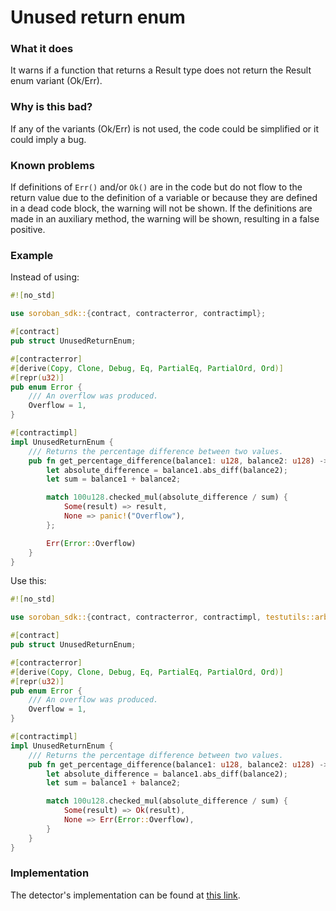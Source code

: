 # Unused return enum

### What it does

It warns if a function that returns a Result type does not return the Result enum variant (Ok/Err).

### Why is this bad?

If any of the variants (Ok/Err) is not used, the code could be simplified or it could imply a bug.

### Known problems

If definitions of `Err()` and/or `Ok()` are in the code but do not flow to the return value due to the definition of a variable or because they are defined in a dead code block, the warning will not be shown. If the definitions are made in an auxiliary method, the warning will be shown, resulting in a false positive.

### Example

Instead of using:

```rust
#![no_std]

use soroban_sdk::{contract, contracterror, contractimpl};

#[contract]
pub struct UnusedReturnEnum;

#[contracterror]
#[derive(Copy, Clone, Debug, Eq, PartialEq, PartialOrd, Ord)]
#[repr(u32)]
pub enum Error {
    /// An overflow was produced.
    Overflow = 1,
}

#[contractimpl]
impl UnusedReturnEnum {
    /// Returns the percentage difference between two values.
    pub fn get_percentage_difference(balance1: u128, balance2: u128) -> Result<u128, Error> {
        let absolute_difference = balance1.abs_diff(balance2);
        let sum = balance1 + balance2;

        match 100u128.checked_mul(absolute_difference / sum) {
            Some(result) => result,
            None => panic!("Overflow"),
        };

        Err(Error::Overflow)
    }
}
```

Use this:

```rust
#![no_std]

use soroban_sdk::{contract, contracterror, contractimpl, testutils::arbitrary::arbitrary::Result};

#[contract]
pub struct UnusedReturnEnum;

#[contracterror]
#[derive(Copy, Clone, Debug, Eq, PartialEq, PartialOrd, Ord)]
#[repr(u32)]
pub enum Error {
    /// An overflow was produced.
    Overflow = 1,
}

#[contractimpl]
impl UnusedReturnEnum {
    /// Returns the percentage difference between two values.
    pub fn get_percentage_difference(balance1: u128, balance2: u128) -> Result<u128, Error> {
        let absolute_difference = balance1.abs_diff(balance2);
        let sum = balance1 + balance2;

        match 100u128.checked_mul(absolute_difference / sum) {
            Some(result) => Ok(result),
            None => Err(Error::Overflow),
        }
    }
}
```

### Implementation

The detector's implementation can be found at [this link](https://github.com/CoinFabrik/scout-soroban/tree/main/detectors/unused-return-enum).
